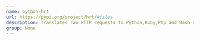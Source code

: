 ```yaml
---
name: python-hrt
url: https://pypi.org/project/hrt/#files
description: Translates raw HTTP requests to Python,Ruby,Php and Bash scripts.
group: None
---
```

